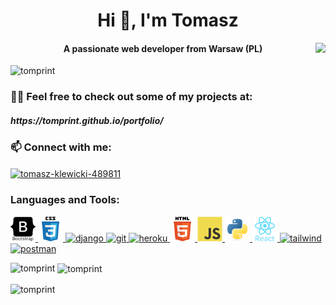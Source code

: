 <!--[![MasterHead](https://img.freepik.com/free-photo/3d-render-code-testing-functional-test-usability_107791-16607.jpg?w=1800&)](https://tomprint.github.io/portfolio/)-->

<h1 align="center">Hi 👋, I'm Tomasz</h1>
<img align="right" src="https://media3.giphy.com/media/qgQUggAC3Pfv687qPC/giphy.gif?cid=ecf05e47jj23jpvi11wuyz5k6jrs6klrorfnnuuaa00r8g2o&rid=giphy.gif&ct=g"> 
<h4 align="center">A passionate web developer from Warsaw (PL)</h4>

<p align="left"> <img src="https://komarev.com/ghpvc/?username=tomprint&label=Profile%20views&color=0e75b6&style=flat" alt="tomprint" /> </p>

<h3 align="left"> 👨‍💻 Feel free to check out some of my projects at: <h5> https://tomprint.github.io/portfolio/ </h5> </h3>

<h3 align="left">📫 Connect with me:</h3>
<p align="left">
<a href="https://linkedin.com/in/tomasz-klewicki-489811" target="blank"><img align="center" src="https://raw.githubusercontent.com/rahuldkjain/github-profile-readme-generator/master/src/images/icons/Social/linked-in-alt.svg" alt="tomasz-klewicki-489811" height="30" width="40" /></a>
</p>

<h3 align="left">Languages and Tools:</h3>
<p align="left"> <a href="https://getbootstrap.com" target="_blank" rel="noreferrer"> <img src="https://raw.githubusercontent.com/devicons/devicon/master/icons/bootstrap/bootstrap-plain-wordmark.svg" alt="bootstrap" width="40" height="40"/> </a> <a href="https://www.w3schools.com/css/" target="_blank" rel="noreferrer"> <img src="https://raw.githubusercontent.com/devicons/devicon/master/icons/css3/css3-original-wordmark.svg" alt="css3" width="40" height="40"/> </a> <a href="https://www.djangoproject.com/" target="_blank" rel="noreferrer"> <img src="https://cdn.worldvectorlogo.com/logos/django.svg" alt="django" width="40" height="40"/> </a> <a href="https://git-scm.com/" target="_blank" rel="noreferrer"> <img src="https://www.vectorlogo.zone/logos/git-scm/git-scm-icon.svg" alt="git" width="40" height="40"/> </a> <a href="https://heroku.com" target="_blank" rel="noreferrer"> <img src="https://www.vectorlogo.zone/logos/heroku/heroku-icon.svg" alt="heroku" width="40" height="40"/> </a> <a href="https://www.w3.org/html/" target="_blank" rel="noreferrer"> <img src="https://raw.githubusercontent.com/devicons/devicon/master/icons/html5/html5-original-wordmark.svg" alt="html5" width="40" height="40"/> </a> <a href="https://developer.mozilla.org/en-US/docs/Web/JavaScript" target="_blank" rel="noreferrer"> <img src="https://raw.githubusercontent.com/devicons/devicon/master/icons/javascript/javascript-original.svg" alt="javascript" width="40" height="40"/> </a> <a href="https://www.python.org" target="_blank" rel="noreferrer"> <img src="https://raw.githubusercontent.com/devicons/devicon/master/icons/python/python-original.svg" alt="python" width="40" height="40"/> </a> <a href="https://reactjs.org/" target="_blank" rel="noreferrer"> <img src="https://raw.githubusercontent.com/devicons/devicon/master/icons/react/react-original-wordmark.svg" alt="react" width="40" height="40"/> </a> <a href="https://tailwindcss.com/" target="_blank" rel="noreferrer"> <img src="https://www.vectorlogo.zone/logos/tailwindcss/tailwindcss-icon.svg" alt="tailwind" width="40" height="40"/> </a>  <a href="https://postman.com" target="_blank" rel="noreferrer"> <img src="https://www.vectorlogo.zone/logos/getpostman/getpostman-icon.svg" alt="postman" width="40" height="40"/> </a> </p>

<p><img align="left" src="https://github-readme-stats.vercel.app/api/top-langs?username=tomprint&show_icons=true&locale=en&layout=compact" alt="tomprint" /></p>

<p>&nbsp;<img align="center" src="https://github-readme-stats.vercel.app/api?username=tomprint&show_icons=true&locale=en" alt="tomprint" /></p>

<p><img align="center" src="https://github-readme-streak-stats.herokuapp.com/?user=tomprint&" alt="tomprint" /></p>

